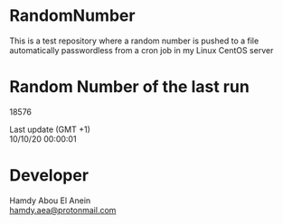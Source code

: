 # RandomNumber    
This is a test repository where a random number is pushed to a file automatically passwordless from a cron job in my Linux CentOS server    
# Random Number of the last run   
18576
      
Last update (GMT +1)    
10/10/20 00:00:01
# Developer    
Hamdy Abou El Anein   
hamdy.aea@protonmail.com
